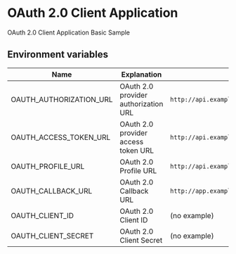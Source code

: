 # OAuth 2.0 Client Application
OAuth 2.0 Client Application Basic Sample

## Environment variables
|Name|Explanation|Example|
|---|---|---|
|OAUTH_AUTHORIZATION_URL|OAuth 2.0 provider authorization URL|`http://api.example.com/oauth/2.0/authorize`|
|OAUTH_ACCESS_TOKEN_URL|OAuth 2.0 provider access token URL|`http://api.example.com/oauth/2.0/access_token`|
|OAUTH_PROFILE_URL|OAuth 2.0 Profile URL|`http://api.example.com/profile`|
|OAUTH_CALLBACK_URL|OAuth 2.0 Callback URL|`http://app.example.com/oauth/2.0/callback`|
|OAUTH_CLIENT_ID|OAuth 2.0 Client ID|(no example)|
|OAUTH_CLIENT_SECRET|OAuth 2.0 Client Secret|(no example)|

